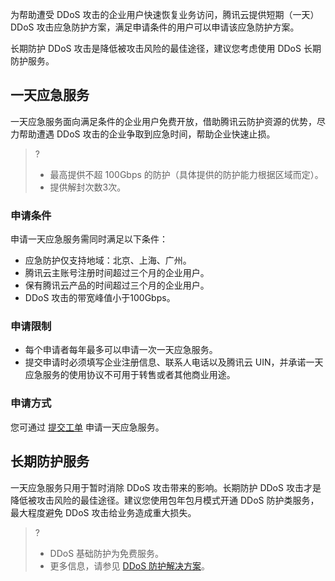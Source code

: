 为帮助遭受 DDoS 攻击的企业用户快速恢复业务访问，腾讯云提供短期（一天）DDoS 攻击应急防护方案，满足申请条件的用户可以申请该应急防护方案。

长期防护 DDoS 攻击是降低被攻击风险的最佳途径，建议您考虑使用 DDoS 长期防护服务。

## 一天应急服务
一天应急服务面向满足条件的企业用户免费开放，借助腾讯云防护资源的优势，尽力帮助遭遇 DDoS 攻击的企业争取到应急时间，帮助企业快速止损。
>?
>- 最高提供不超 100Gbps 的防护（具体提供的防护能力根据区域而定）。
>- 提供解封次数3次。

### 申请条件
申请一天应急服务需同时满足以下条件：
- 应急防护仅支持地域：北京、上海、广州。
- 腾讯云主账号注册时间超过三个月的企业用户。
- 保有腾讯云产品的时间超过三个月的企业用户。
- DDoS 攻击的带宽峰值小于100Gbps。

### 申请限制
- 每个申请者每年最多可以申请一次一天应急服务。
- 提交申请时必须填写企业注册信息、联系人电话以及腾讯云 UIN，并承诺一天应急服务的使用协议不可用于转售或者其他商业用途。

### 申请方式
您可通过 [提交工单](https://console.cloud.tencent.com/workorder/category) 申请一天应急服务。

## 长期防护服务
一天应急服务只用于暂时消除 DDoS 攻击带来的影响。长期防护 DDoS 攻击才是降低被攻击风险的最佳途径。建议您使用包年包月模式开通 DDoS 防护类服务，最大程度避免 DDoS 攻击给业务造成重大损失。
>?
>- DDoS 基础防护为免费服务。
>- 更多信息，请参见 [DDoS 防护解决方案](https://cloud.tencent.com/document/product/1021/44463)。
